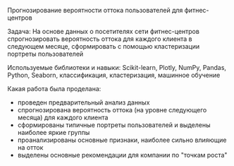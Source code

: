  
Прогнозирование вероятности оттока пользователей для фитнес-центров

Задача: На основе данных о посетителях сети фитнес-центров спрогнозировать вероятность оттока для каждого клиента в следующем месяце, сформировать с помощью кластеризации портреты пользователей

Используемые библиотеки и навыки: Scikit-learn, Plotly, NumPy, Pandas, Python, Seaborn, классификация, кластеризация, машинное обучение

Какая работа была проделана:
- проведен предварительный анализ данных
- спрогнозирована вероятность оттока (на уровне следующего месяца) для каждого клиента
- сформированы типичные портреты пользователей и выделены наиболее яркие группы 
- проанализированы основные признаки, наиболее сильно влияющие на отток
- выделены основные рекомендации для компании по "точкам роста"